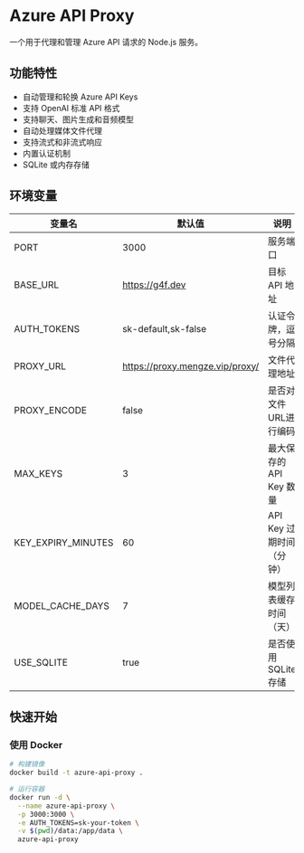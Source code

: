# Azure API Proxy

一个用于代理和管理 Azure API 请求的 Node.js 服务。

## 功能特性

- 自动管理和轮换 Azure API Keys
- 支持 OpenAI 标准 API 格式
- 支持聊天、图片生成和音频模型
- 自动处理媒体文件代理
- 支持流式和非流式响应
- 内置认证机制
- SQLite 或内存存储

## 环境变量

| 变量名 | 默认值 | 说明 |
|--------|--------|------|
| PORT | 3000 | 服务端口 |
| BASE_URL | https://g4f.dev | 目标 API 地址 |
| AUTH_TOKENS | sk-default,sk-false | 认证令牌，逗号分隔 |
| PROXY_URL | https://proxy.mengze.vip/proxy/ | 文件代理地址 |
| PROXY_ENCODE | false | 是否对文件URL进行编码 |
| MAX_KEYS | 3 | 最大保存的 API Key 数量 |
| KEY_EXPIRY_MINUTES | 60 | API Key 过期时间（分钟） |
| MODEL_CACHE_DAYS | 7 | 模型列表缓存时间（天） |
| USE_SQLITE | true | 是否使用 SQLite 存储 |

## 快速开始

### 使用 Docker

```bash
# 构建镜像
docker build -t azure-api-proxy .

# 运行容器
docker run -d \
  --name azure-api-proxy \
  -p 3000:3000 \
  -e AUTH_TOKENS=sk-your-token \
  -v $(pwd)/data:/app/data \
  azure-api-proxy
